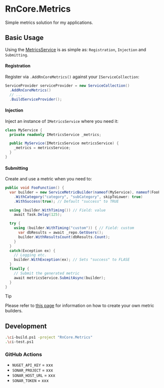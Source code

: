 # RnCore.Metrics

Simple metrics solution for my applications.

## Basic Usage

Using the [MetricsService](./services/MetricsService.md) is as simple as: `Registration`, `Injection` and `Submitting`.

<!-- tabs:start -->

#### **Registration**

Register via `.AddRnCoreMetrics()` against your `IServiceCollection`:

```cs
ServiceProvider serviceProvider = new ServiceCollection()
  .AddRnCoreMetrics()
  // ...
  .BuildServiceProvider();
```

#### **Injection**

Inject an instance of `IMetricsService` where you need it:

```cs
class MyService {
  private readonly IMetricsService _metrics;

  public MyService(IMetricsService metricsService) {
    _metrics = metricsService;
  }
}
```

#### **Submitting**

Create and use a metric when you need to:

```cs
public void FooFunction() {
  var builder = new ServiceMetricBuilder(nameof(MyService), nameof(FooFunction))
    .WithCategory("category", "subCategory", skipToLower: true)
    .WithSuccess(true); // Default "success" to TRUE

  using (builder.WithTiming()) // Field: value
    await Task.Delay(125);

  try {
    using (builder.WithTiming("custom")) { // Field: custom
      var dbResults = await _repo.GetUsers();
      builder.WithResultsCount(dbResults.Count);
    }
  }
  catch(Exception ex) {
    // Logging etc.
    builder.WithException(ex); // Sets "success" to FLASE
  }
  finally {
    // Submit the generated metric
    await metricsService.SubmitAsync(builder);
  }
}
```

<!-- tabs:end -->

> [!TIP]
> Please refer to [this page](./builders/CustomBuilder.md) for information on how to create your own metric builders.


## Development

```bash
.\ci-build.ps1 -project "RnCore.Metrics"
.\ci-test.ps1
```

### GitHub Actions

- `NUGET_API_KEY` = xxx
- `SONAR_PROJECT` = xxx
- `SONAR_HOST_URL` = xxx
- `SONAR_TOKEN` = xxx
